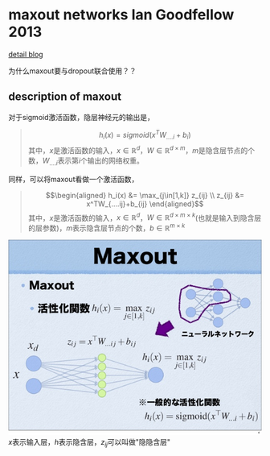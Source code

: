 # maxout networks Ian Goodfellow 2013
[detail blog](http://www.cnblogs.com/tornadomeet/p/3428843.html)

为什么maxout要与dropout联合使用？？

## description of maxout
对于sigmoid激活函数，隐层神经元的输出是，
> $$h_i(x) = sigmoid(x^T W_{....i}+b_i)$$
其中，$x$是激活函数的输入，$x\in{\mathbb{R}^d}$，$W\in{\mathbb{R}^{d\times m}}$，$m$是隐含层节点的个数，$W_{....i}$表示第$i$个输出的网络权重。   

同样，可以将maxout看做一个激活函数，
> $$\begin{aligned} h_i(x) &= \max_{j\in[1,k]} z_{ij} \\
z_{ij} &= x^TW_{....ij}+b_{ij} \end{aligned}$$
其中，$x$是激活函数的输入，$x\in{\mathbb{R}^d}$，$W\in{\mathbb{R}^{d\times m \times k}}$(也就是输入到隐含层的层参数)，$m$表示隐含层节点的个数，$b\in{\mathbb{R}^{m\times k}}$

![maxout](../image/essay/maxoutnetwork.jpg)  
$x$表示输入层，$h$表示隐含层，$z_{ij}$可以叫做"隐隐含层"